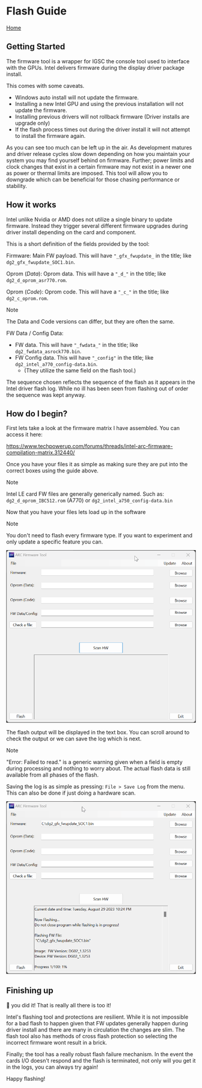 # Flash Guide
[Home](https://github.com/Solaris17/ARC-Firmware-Tool)

## Getting Started

The firmware tool is a wrapper for IGSC the console tool used to interface with the GPUs. Intel delivers firmware during the display driver package install.

This comes with some caveats.

+ Windows auto install will not update the firmware.
+ Installing a new Intel GPU and using the previous installation will not update the firmware.
+ Installing previous drivers will not rollback firmware (Driver installs are upgrade only)
+ If the flash process times out during the driver install it will not attempt to install the firmware again.

As you can see too much can be left up in the air. As development matures and driver release cycles slow down depending on how you maintain your system you may find yourself behind on firmware.
Further; power limits and clock changes that exist in a certain firmware may not exist in a newer one as power or thermal limits are imposed. This tool will allow you to downgrade which can be beneficial for those chasing performance or stability.

## How it works

Intel unlike Nvidia or AMD does not utilize a single binary to update firmware. Instead they trigger several different firmware upgrades during driver install depending on the card and component.

This is a short definition of the fields provided by the tool:

Firmware: Main FW payload. This will have ```"_gfx_fwupdate_``` in the title; like ```dg2_gfx_fwupdate_SOC1.bin```.

Oprom (*Data*): Oprom data. This will have a ```"_d_"``` in the title; like ```dg2_d_oprom_asr770.rom```.

Oprom (*Code*): Oprom code. This will have a ```"_c_"``` in the title; like ```dg2_c_oprom.rom```.

> [!NOTE]
> The Data and Code versions can differ, but they are often the same.

FW Data / Config Data: 
 - FW data. This will have ```"_fwdata_"``` in the title; like ```dg2_fwdata_asrock770.bin```.
 - FW Config data. This will have ```"_config"``` in the title; like ```dg2_intel_a770_config-data.bin```.
	- (They utilize the same field on the flash tool.)

The sequence chosen reflects the sequence of the flash as it appears in the Intel driver flash log. While no ill has been seen from flashing out of order the sequence was kept anyway.

## How do I begin?

First lets take a look at the firmware matrix I have assembled. You can access it here:

https://www.techpowerup.com/forums/threads/intel-arc-firmware-compilation-matrix.312440/

Once you have your files it as simple as making sure they are put into the correct boxes using the guide above.

> [!NOTE]
> Intel LE card FW files are generally generically named. Such as: ```dg2_d_oprom_IBC512.rom``` (A770) or ```dg2_intel_a750_config-data.bin``` 

Now that you have your files lets load up in the software
> [!NOTE]
> You don't need to flash every firmware type. If you want to experiment and only update a specific feature you can.

![alt text](https://github.com/Solaris17/ARC-Firmware-Tool/blob/beta/pictures/Flashing.gif?raw=true)

The flash output will be displayed in the text box. You can scroll around to check the output or we can save the log which is next.

> [!NOTE]
> "Error: Failed to read." is a generic warning given when a field is empty during processing and nothing to worry about. The actual flash data is still available from all phases of the flash.

Saving the log is as simple as pressing: ```File > Save Log``` from the menu. This can also be done if just doing a hardware scan.

![alt text](https://github.com/Solaris17/ARC-Firmware-Tool/blob/beta/pictures/Log-save.gif?raw=true)

## Finishing up

:tada: you did it! That is really all there is too it!

Intel's flashing tool and protections are resilient. While it is not impossible for a bad flash to happen given that FW updates generally happen during driver install and there are many in circulation the changes are slim.
The flash tool also has methods of cross flash protection so selecting the incorrect firmware wont result in a brick.

Finally; the tool has a really robust flash failure mechanism. In the event the cards I/O doesn't respond and the flash is terminated, not only will you get it in the logs, you can always try again!

Happy flashing!